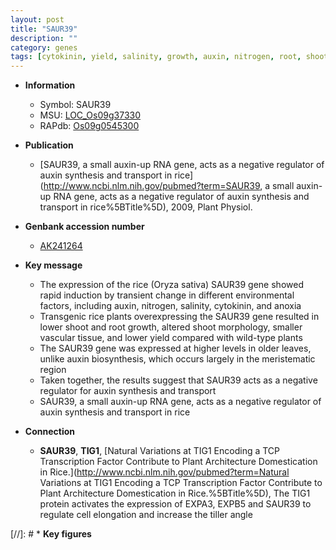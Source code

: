 ```yaml
---
layout: post
title: "SAUR39"
description: ""
category: genes
tags: [cytokinin, yield, salinity, growth, auxin, nitrogen, root, shoot, meristem]
---
```


* **Information**  
    + Symbol: SAUR39  
    + MSU: [LOC_Os09g37330](http://rice.uga.edu/cgi-bin/ORF_infopage.cgi?orf=LOC_Os09g37330)  
    + RAPdb: [Os09g0545300](http://rapdb.dna.affrc.go.jp/viewer/gbrowse_details/irgsp1?name=Os09g0545300)  

* **Publication**  
    + [SAUR39, a small auxin-up RNA gene, acts as a negative regulator of auxin synthesis and transport in rice](http://www.ncbi.nlm.nih.gov/pubmed?term=SAUR39, a small auxin-up RNA gene, acts as a negative regulator of auxin synthesis and transport in rice%5BTitle%5D), 2009, Plant Physiol.

* **Genbank accession number**  
    + [AK241264](http://www.ncbi.nlm.nih.gov/nuccore/AK241264)

* **Key message**  
    + The expression of the rice (Oryza sativa) SAUR39 gene showed rapid induction by transient change in different environmental factors, including auxin, nitrogen, salinity, cytokinin, and anoxia
    + Transgenic rice plants overexpressing the SAUR39 gene resulted in lower shoot and root growth, altered shoot morphology, smaller vascular tissue, and lower yield compared with wild-type plants
    + The SAUR39 gene was expressed at higher levels in older leaves, unlike auxin biosynthesis, which occurs largely in the meristematic region
    + Taken together, the results suggest that SAUR39 acts as a negative regulator for auxin synthesis and transport
    + SAUR39, a small auxin-up RNA gene, acts as a negative regulator of auxin synthesis and transport in rice

* **Connection**  
    + __SAUR39__, __TIG1__, [Natural Variations at TIG1 Encoding a TCP Transcription Factor Contribute to Plant Architecture Domestication in Rice.](http://www.ncbi.nlm.nih.gov/pubmed?term=Natural Variations at TIG1 Encoding a TCP Transcription Factor Contribute to Plant Architecture Domestication in Rice.%5BTitle%5D),  The TIG1 protein activates the expression of EXPA3, EXPB5 and SAUR39 to regulate cell elongation and increase the tiller angle

[//]: # * **Key figures**  


